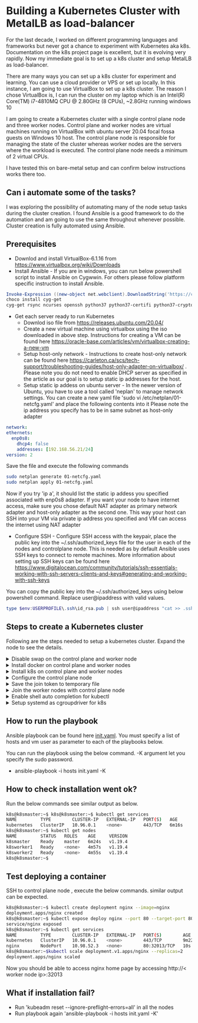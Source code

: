 # Building a Kubernetes Cluster with MetalLB as load-balancer

For the last decade, I worked on different programming languages and frameworks but never got a chance to experiment with Kubernetes aka k8s. Documentation on the k8s project page is excellent, but it is evolving very rapidly.  Now my immediate goal is to set up a k8s cluster and setup MetalLB as load-balancer.

There are many ways you can set up a k8s cluster for experiment and learning. You can use a cloud provider or VPS or set up locally.  In this instance, I am going to use VirtualBox to set up a k8s cluster. The reason I chose VirtualBox is, I can run the cluster on my laptop which is an Intel(R) Core(TM) i7-4810MQ CPU @ 2.80GHz (8 CPUs), ~2.8GHz running windows 10

I am going to create a Kubernetes cluster with a single control plane node and three worker nodes. Control plane and worker nodes are virtual machines running on VirtualBox with ubuntu server 20.04 focal fossa guests on Windows 10 host.  The control plane node is responsible for managing the state of the cluster whereas worker nodes are the servers where the workload is executed. The control plane node needs a minimum of 2 virtual CPUs.

I have tested this on bare-metal setup and can confirm below instructions works there too. 

## Can i automate some of the tasks?

I was exploring the possibility of automating many of the node setup tasks during the cluster creation. I found Ansible is a good framework to do the automation and am going to use the same throughout whenever possible. Cluster creation is fully automated using Ansible.

## Prerequisites
  - Downlod and install VirtualBox-6.1.16 from https://www.virtualbox.org/wiki/Downloads
  - Install Ansible - If you are in windows, you can run below powershell script to install Ansible on Cygwwin. For others please follow platform specific instruction to install Ansible.
```powershell
Invoke-Expression ((new-object net.webclient).DownloadString('https://chocolatey.org/install.ps1'))
choco install cyg-get
cyg-get rsync ncurses openssh python37 python37-certifi python37-cryptography python37-jinja2 python37-jmespath python37-passlib python37-pypsrp python37-requests python37-urllib3 python37-winrm python37-yaml sshpass ansible
```
  - Get each server ready to run Kubernetes
    - Downlod iso file from https://releases.ubuntu.com/20.04/
    - Create a new virtual machine using virtualbox using the iso downloaded in above step. Instructions for creating a VM can be found here https://oracle-base.com/articles/vm/virtualbox-creating-a-new-vm
    - Setup host-only network - Instructions to create host-only network can be found here https://carleton.ca/scs/tech-support/troubleshooting-guides/host-only-adapter-on-virtualbox/ . Please note you do not need to enable DHCP server as specified in the article as our goal is to setup static ip addresses for the host.
    - Setup static ip addess on ubuntu server - In the newer version of Ubuntu, you have to use a tool called 'neplan' to manage network settings. You can create a new yaml file 'sudo vi /etc/netplan/01-netcfg.yaml' and place the following contents into it Please note the ip address you specify has to be in same subnet as host-only adapter

  ```yaml
  network:
  ethernets:
    enp0s8:
      dhcp4: false
      addresses: [192.168.56.21/24]
  version: 2
  ```
  
  Save the file and execute the following commands
  
  ```sh
  sudo netplan generate 01-netcfg.yaml
  sudo netplan apply 01-netcfg.yaml
  ```
  
  Now if you try 'ip a', it should list the static ip addess you specified associated with enp0s8 adapter. If you want your node to have internet access, make sure you chose default NAT adapter as primary network adapter and host-only adapter as the second one.  This way your host can SSH into your VM via private ip address you specified and VM can access the internet using NAT adapter


  - Configure SSH - Configure SSH access with the keypair, place the public key into the ~/.ssh/authorized_keys file for the user in each of the nodes and controlplane node. This is needed as by default Ansible uses SSH keys to connect to remote machines. More information about setting up SSH keys can be found here https://www.digitalocean.com/community/tutorials/ssh-essentials-working-with-ssh-servers-clients-and-keys#generating-and-working-with-ssh-keys

You can copy the public key into the ~/.ssh/authorized_keys using below powershell command. Replace user@ipaddress with valid values.
```powershell
type $env:USERPROFILE\.ssh\id_rsa.pub | ssh user@ipaddress "cat >> .ssh/authorized_keys"
```
## Steps to create a Kubernetes cluster

Following are the steps needed to setup a kubernetes cluster. Expand the node to see the details.

<details>
  <summary>Disable swap on the control plane and worker node</summary>

  You must disable swap in order for the kubelet to work properly. Discussion about the same can be found here https://github.com/kubernetes/kubernetes/issues/53533
  ```yaml
  - hosts: "{{hostlist}}"
    remote_user: "{{ansible_user}}"
    become: yes
    become_method: sudo
    gather_facts: yes
    connection: ssh

    tasks:
      - name: Disable swap
        command: swapoff -a

      - name: Permanently disable Swap entry from /etc/fstab
        lineinfile:
          dest: /etc/fstab
          regexp: swap
          state: absent
```
</details>

<details>
  <summary>Install docker on control plane and worker nodes</summary>

Below playbook installs docker and all the needed dependencies into the hosts specified as argument. This need to be done on control plane and worker nodes. Please note we customize docker config to use cgroupdriver=systemd and also set docker as system service.

  ```yaml
  - hosts: "{{hostlist}}"
    remote_user: "{{ansible_user}}"
    become: yes
    become_method: sudo
    gather_facts: yes
    connection: ssh

    tasks:
      - name: Installing Docker Dependencies
        apt:
          name:
            - apt-transport-https
            - ca-certificates
            - curl
            - software-properties-common
            - gnupg2
          state: present

      - name: Add Docker’s official GPG key
        apt_key:
          url: https://download.docker.com/linux/ubuntu/gpg
          keyring: /etc/apt/trusted.gpg.d/docker.gpg
          state: present

      - name: Add Docker Repository
        apt_repository:
          repo: deb [arch=amd64] https://download.docker.com/linux/ubuntu focal stable
          state: present
          filename: docker
          mode: 0600

      - name: Install Docker CE
        apt:
          name:
            - docker-ce=5:19.03.11~3-0~ubuntu-focal
            - docker-ce-cli=5:19.03.11~3-0~ubuntu-focal
            - containerd.io=1.2.13-2
          state: present

      - name: Create Docker Daemon file
        copy:
          dest: "/etc/docker/daemon.json"
          content: |
            {
              "exec-opts": ["native.cgroupdriver=systemd"],
              "log-driver": "json-file",
              "log-opts": {
                "max-size": "100m"
              },
              "storage-driver": "overlay2"
            }
            EOF
  
      - name: Creates Docker Daemon directory
        file:
          path: /etc/systemd/system/docker.service.d
          state: directory
          mode: 0777

      - name: reload systemd
        command: systemctl daemon-reload

      - name: Enable service docker, and enable persistently
      service:
          name: docker
          enabled: yes
```
</details>

<details>
  <summary>Install k8s on control plane and worker nodes</summary>

Below playbook installs kubernetes and all the needed dependencies into the hosts specified as argument. This need to be done on control plane and worker nodes. Please note we set kubelet as system service.

  ```yaml
  - hosts: "{{hostlist}}"
    remote_user: "{{ansible_user}}"
    become: yes
    become_method: sudo
    gather_facts: yes
    connection: ssh

    tasks:
      - name: Add Google official GPG key
        apt_key:
          url: https://packages.cloud.google.com/apt/doc/apt-key.gpg
          state: present

      - name: Add Kubernetes Repository
        apt_repository:
          repo: deb http://apt.kubernetes.io/ kubernetes-xenial main
          state: present
          filename: kubernetes
          mode: 0600

      - name: Installing Kubernetes Cluster Packages.
        apt:
          name:
            - kubeadm
            - kubectl
            - kubelet
          state: present

      - name: Enable service kubelet, and enable persistently
        service:
          name: kubelet
          enabled: yes
```
</details>

<details>
  <summary>Configure the control plane node</summary>

Below playbook configure the controlplane node. You need to specify the Apiserver advertise address, which usually is the controlplane nodes ip address. You need to specify pod-network-cidr which should be in a different subnet than host. Kubernetes assigns each node a range of IP addresses, a CIDR block, so that each Pod can have a unique IP address. The size of the CIDR block corresponds to the maximum number of Pods per node. if you want to specify the pod network same as host, you can see the stackoverflow tip here https://stackoverflow.com/questions/45687310/is-it-possible-to-join-a-hardware-in-the-same-subnet-with-kubernetes-pods. 

Also you need to specify an overlay network, i use Flannel in this case. You can read more information about here https://kubernetes.io/docs/concepts/cluster-administration/networking/. 

### Note: When specifying --pod-network-cidr make sure you specify the same as in kube-flannel.yml, else MetalLB configuration doesn't work

  ```yaml
  - hosts: "{{hostlist}}"
    remote_user: "{{ansible_user}}"
    become: yes
    become_method: sudo
    gather_facts: yes
    connection: ssh

    vars_prompt:
      - name: "k8s_master_ip"
        prompt: "Enter the Apiserver advertise address, example: 192.168.0.130"
        private: no
        default: "192.168.0.130"

    tasks:
      - name: Intilizing Kubernetes Cluster
        command: kubeadm init --pod-network-cidr "10.244.0.0/16"  --apiserver-advertise-address "{{ k8s_master_ip }}" --v 5
        run_once: true
        delegate_to: "{{ k8s_master_ip }}"

      - pause: seconds=5

      - name: Create directory for kube config.
        become_method: sudo
        become: yes
        file:
          path: /home/{{ansible_user }}/.kube
          state: directory
          owner: "{{ ansible_user }}"
          group: "{{ ansible_user }}"
          mode: 0755

      - name: Copy /etc/kubernetes/admin.conf to user's home directory /home/{{ ansible_user }}/.kube/config.
        become_method: sudo
        become: yes
        copy:
          src: /etc/kubernetes/admin.conf
          dest: /home/{{ ansible_user }}/.kube/config
          remote_src: yes
          owner: "{{ ansible_user }}"
          group: "{{ ansible_user }}"
          mode: "0644"

      - pause: seconds=2

      - name: Create Pod Network & RBAC.
        become_user: "{{ansible_user}}"
        become_method: sudo
        become: yes
        command: "{{ item }}"
        with_items:
          - kubectl apply -f https://raw.githubusercontent.com/coreos/flannel/master/Documentation/k8s-manifests/kube-flannel-rbac.yml --v 5
          - kubectl apply -f https://raw.githubusercontent.com/coreos/flannel/master/Documentation/kube-flannel.yml --v 5
```
</details>

<details>
  <summary>Save the join token to temporary file</summary>

  ```yaml
    - hosts: "{{hostlist}}"
      remote_user: "{{ansible_user}}"
      become: yes
      become_method: sudo
      gather_facts: yes
      connection: ssh

      tasks:
        - name: Copy join command to worker nodes.
          become: yes
          become_method: sudo
          copy:
            src: /tmp/kubernetes_join_command
            dest: /tmp/kubernetes_join_command
            mode: 0777

       - name: Join the Worker nodes with the master.
          become: yes
          become_method: sudo
          command: sh /tmp/kubernetes_join_command
         register: joined_or_not

        - debug:
            msg: "{{ joined_or_not.stdout }}"
  ```
</details>

<details>
  <summary>Join the worker nodes with control plane node</summary>

  ```yaml
  - hosts: "{{hostlist}}"
    remote_user: "{{ansible_user}}"
    become: yes
    become_method: sudo
    gather_facts: yes
    connection: ssh

    tasks:
      - name: Copy join command to worker nodes.
        become: yes
        become_method: sudo
        copy:
          src: /tmp/kubernetes_join_command
          dest: /tmp/kubernetes_join_command
          mode: 0777

     - name: Join the Worker nodes with the master.
        become: yes
        become_method: sudo
        command: sh /tmp/kubernetes_join_command
       register: joined_or_not

      - debug:
          msg: "{{ joined_or_not.stdout }}"
  ```
</details>

<details>
  <summary>Enable shell auto completion for kubectl</summary>

  ```yaml
  - hosts: "{{hostlist}}"
    remote_user: "{{ansible_user}}"
    become: yes
    become_method: sudo
    gather_facts: yes
    connection: ssh

    tasks:
      - name: Configure kubectl command auto-completion.
        lineinfile:
          dest: /home/{{ ansible_user }}/.bashrc
          line: "source <(kubectl completion bash)"
          insertafter: EOF
  ```
</details>

<details>
  <summary>Setup systemd as cgroupdriver for k8s</summary>

  ```yaml
  - hosts: "{{hostlist}}"
    remote_user: "{{ansible_user}}"
    become: yes
    become_method: sudo
    gather_facts: yes
    connection: ssh

    tasks:
      - name: replace line
        lineinfile:
          path: /var/lib/kubelet/config.yaml
          regexp: "^(.*)cgroupDriver(.*)$"
          line: "cgroupDriver: systemd"
          backrefs: yes
      - name: Reboot all the kubernetes nodes.
        reboot:
          post_reboot_delay: 10
          reboot_timeout: 40
          connect_timeout: 60
          test_command: whoami
  ```
</details>

## How to run the playbook

Ansible playbook can be found here [init.yaml](Ansible/init.yaml). You must specify a list of hosts and vm user as parameter to each of the playbooks below.

You can run the playbook using the below command.  -K argument let you specify the sudo password.

-  ansible-playbook -i hosts init.yaml -K
## How to check installation went ok?

Run the below commands see similar output as below.

  ```sh
k8s@k8smaster:~$ k8s@k8smaster:~$ kubectl get services
NAME         TYPE        CLUSTER-IP   EXTERNAL-IP   PORT(S)   AGE
kubernetes   ClusterIP   10.96.0.1    <none>        443/TCP   6m16s
k8s@k8smaster:~$ kubectl get nodes
NAME         STATUS   ROLES    AGE     VERSION
k8smaster    Ready    master   6m24s   v1.19.4
k8sworker1   Ready    <none>   4m57s   v1.19.4
k8sworker2   Ready    <none>   4m55s   v1.19.4
k8s@k8smaster:~$
  ```
## Test deploying a container

SSH to control plane node , execute the below commands. similar output can be expected. 
  ```sh
k8s@k8smaster:~$ kubectl create deployment nginx --image=nginx
deployment.apps/nginx created
k8s@k8smaster:~$ kubectl expose deploy nginx --port 80 --target-port 80 --type NodePort
service/nginx exposed
k8s@k8smaster:~$ kubectl get services
NAME         TYPE        CLUSTER-IP   EXTERNAL-IP   PORT(S)        AGE
kubernetes   ClusterIP   10.96.0.1    <none>        443/TCP        9m22s
nginx        NodePort    10.98.52.3   <none>        80:32013/TCP   10s
k8s@k8smaster:~$kubectl scale deployment.v1.apps/nginx --replicas=2
deployment.apps/nginx scaled
  ```
  
  Now you should be able to access nginx home page by accessing http://< worker node ip>:32013

## What if installation fail?
-  Run 'kubeadm reset --ignore-preflight-errors=all' in all the nodes
-  Run playbook again 'ansible-playbook -i hosts init.yaml -K'

